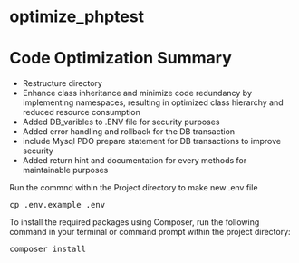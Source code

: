 # optimize_phptest

<h1>Code Optimization Summary</h1>

- Restructure directory
- Enhance class inheritance and minimize code redundancy by implementing namespaces, resulting in optimized     class hierarchy and reduced resource consumption
- Added DB_varibles to .ENV file for security purposes
- Added error handling and rollback for the DB transaction
- include Mysql PDO prepare statement for DB transactions to improve security
- Added return hint and documentation for every methods for maintainable purposes

Run the commnd within the Project directory to make new .env file
<pre>cp .env.example .env</pre>

To install the required packages using Composer, run the following command in your terminal or command prompt within the project directory:
<pre>composer install</pre>
